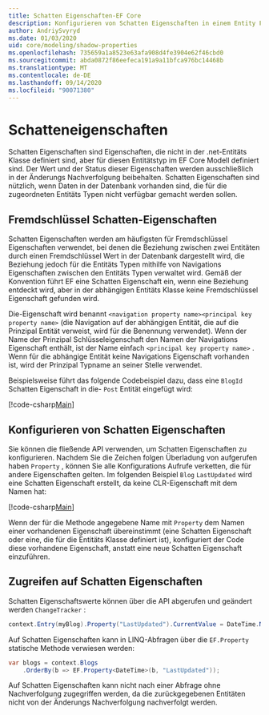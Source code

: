 ```yaml
---
title: Schatten Eigenschaften-EF Core
description: Konfigurieren von Schatten Eigenschaften in einem Entity Framework Core Modell
author: AndriySvyryd
ms.date: 01/03/2020
uid: core/modeling/shadow-properties
ms.openlocfilehash: 735659a1a8523e63afa908d4fe3904e62f46cbd0
ms.sourcegitcommit: abda0872f86eefeca191a9a11bfca976bc14468b
ms.translationtype: MT
ms.contentlocale: de-DE
ms.lasthandoff: 09/14/2020
ms.locfileid: "90071380"
---
```

# <a name="shadow-properties"></a>Schatteneigenschaften

Schatten Eigenschaften sind Eigenschaften, die nicht in der .net-Entitäts Klasse definiert sind, aber für diesen Entitätstyp im EF Core Modell definiert sind. Der Wert und der Status dieser Eigenschaften werden ausschließlich in der Änderungs Nachverfolgung beibehalten. Schatten Eigenschaften sind nützlich, wenn Daten in der Datenbank vorhanden sind, die für die zugeordneten Entitäts Typen nicht verfügbar gemacht werden sollen.

## <a name="foreign-key-shadow-properties"></a>Fremdschlüssel Schatten-Eigenschaften

Schatten Eigenschaften werden am häufigsten für Fremdschlüssel Eigenschaften verwendet, bei denen die Beziehung zwischen zwei Entitäten durch einen Fremdschlüssel Wert in der Datenbank dargestellt wird, die Beziehung jedoch für die Entitäts Typen mithilfe von Navigations Eigenschaften zwischen den Entitäts Typen verwaltet wird. Gemäß der Konvention führt EF eine Schatten Eigenschaft ein, wenn eine Beziehung entdeckt wird, aber in der abhängigen Entitäts Klasse keine Fremdschlüssel Eigenschaft gefunden wird.

Die-Eigenschaft wird benannt `<navigation property name><principal key property name>` (die Navigation auf der abhängigen Entität, die auf die Prinzipal Entität verweist, wird für die Benennung verwendet). Wenn der Name der Prinzipal Schlüsseleigenschaft den Namen der Navigations Eigenschaft enthält, ist der Name einfach `<principal key property name>` . Wenn für die abhängige Entität keine Navigations Eigenschaft vorhanden ist, wird der Prinzipal Typname an seiner Stelle verwendet.

Beispielsweise führt das folgende Codebeispiel dazu, dass eine `BlogId` Schatten Eigenschaft in die- `Post` Entität eingefügt wird:

[!code-csharp[Main](../../../samples/core/Modeling/Conventions/ShadowForeignKey.cs?name=Conventions&highlight=21-23)]

## <a name="configuring-shadow-properties"></a>Konfigurieren von Schatten Eigenschaften

Sie können die fließende API verwenden, um Schatten Eigenschaften zu konfigurieren. Nachdem Sie die Zeichen folgen Überladung von aufgerufen haben `Property` , können Sie alle Konfigurations Aufrufe verketten, die für andere Eigenschaften gelten. Im folgenden Beispiel `Blog` `LastUpdated` wird eine Schatten Eigenschaft erstellt, da keine CLR-Eigenschaft mit dem Namen hat:

[!code-csharp[Main](../../../samples/core/Modeling/FluentAPI/ShadowProperty.cs?name=ShadowProperty&highlight=8)]

Wenn der für die Methode angegebene Name mit `Property` dem Namen einer vorhandenen Eigenschaft übereinstimmt (eine Schatten Eigenschaft oder eine, die für die Entitäts Klasse definiert ist), konfiguriert der Code diese vorhandene Eigenschaft, anstatt eine neue Schatten Eigenschaft einzuführen.

## <a name="accessing-shadow-properties"></a>Zugreifen auf Schatten Eigenschaften

Schatten Eigenschaftswerte können über die API abgerufen und geändert werden `ChangeTracker` :

``` csharp
context.Entry(myBlog).Property("LastUpdated").CurrentValue = DateTime.Now;
```

Auf Schatten Eigenschaften kann in LINQ-Abfragen über die `EF.Property` statische Methode verwiesen werden:

``` csharp
var blogs = context.Blogs
    .OrderBy(b => EF.Property<DateTime>(b, "LastUpdated"));
```

Auf Schatten Eigenschaften kann nicht nach einer Abfrage ohne Nachverfolgung zugegriffen werden, da die zurückgegebenen Entitäten nicht von der Änderungs Nachverfolgung nachverfolgt werden.
